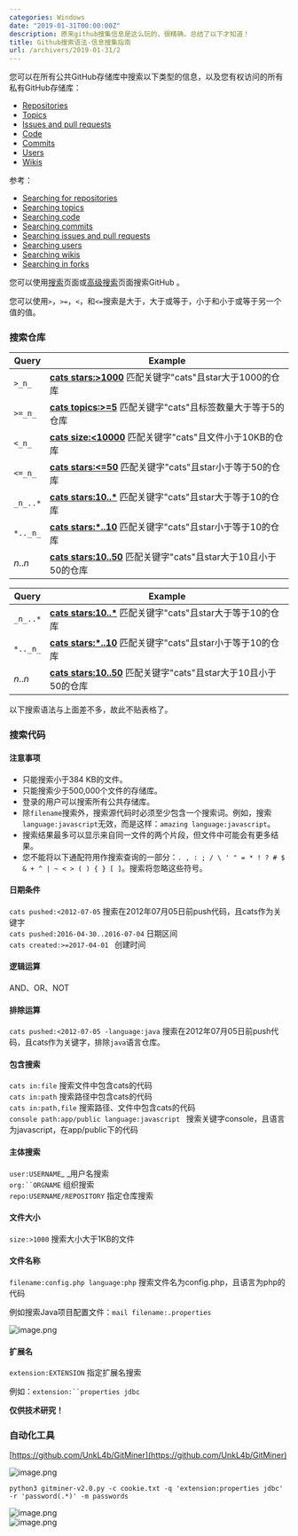 ```yaml
---
categories: Windows
date: "2019-01-31T00:00:00Z"
description: 原来github搜集信息是这么玩的，很精确，总结了以下才知道！
title: Github搜索语法-信息搜集指南
url: /archivers/2019-01-31/2
---
```


您可以在所有公共GitHub存储库中搜索以下类型的信息，以及您有权访问的所有私有GitHub存储库：

* [Repositories](https://help.github.com/articles/searching-for-repositories)
* [Topics](https://help.github.com/articles/searching-topics)
* [Issues and pull requests](https://help.github.com/articles/searching-issues-and-pull-requests)
* [Code](https://help.github.com/articles/searching-code)
* [Commits](https://help.github.com/articles/searching-commits)
* [Users](https://help.github.com/articles/searching-users)
* [Wikis](https://help.github.com/articles/searching-wikis)

参考：
* [Searching for repositories](https://help.github.com/articles/searching-for-repositories)
* [Searching topics](https://help.github.com/articles/searching-topics)
* [Searching code](https://help.github.com/articles/searching-code)
* [Searching commits](https://help.github.com/articles/searching-commits)
* [Searching issues and pull requests](https://help.github.com/articles/searching-issues-and-pull-requests)
* [Searching users](https://help.github.com/articles/searching-users)
* [Searching wikis](https://help.github.com/articles/searching-wikis)
* [Searching in forks](https://help.github.com/articles/searching-in-forks)


您可以使用[搜索](https://github.com/search)页面或[高级搜索](https://github.com/search/advanced)页面搜索GitHub 。

您可以使用`>`，`>=`，`<`，和`<=`搜索是大于，大于或等于，小于和小于或等于另一个值的值。

### 搜索仓库


| Query | Example |
| --- | --- |
| `>_n_` | **[cats stars:>1000](https://github.com/search?utf8=%E2%9C%93&q=cats+stars%3A%3E1000&type=Repositories)** 匹配关键字"cats"且star大于1000的仓库 |
| `>=_n_` | **[cats topics:>=5](https://github.com/search?utf8=%E2%9C%93&q=cats+topics%3A%3E%3D5&type=Repositories)** 匹配关键字"cats"且标签数量大于等于5的仓库 |
| `<_n_` | **[cats size:<10000](https://github.com/search?utf8=%E2%9C%93&q=cats+size%3A%3C10000&type=Code)** 匹配关键字"cats"且文件小于10KB的仓库 |
| `<=_n_` | **[cats stars:<=50](https://github.com/search?utf8=%E2%9C%93&q=cats+stars%3A%3C%3D50&type=Repositories)** 匹配关键字"cats"且star小于等于50的仓库 |
| `_n_..*` | **[cats stars:10..*](https://github.com/search?utf8=%E2%9C%93&q=cats+stars%3A10..*&type=Repositories)** 匹配关键字"cats"且star大于等于10的仓库 |
| `*.._n_` | **[cats stars:*..10](https://github.com/search?utf8=%E2%9C%93&q=cats+stars%3A%22*..10%22&type=Repositories)** 匹配关键字"cats"且star小于等于10的仓库 |
| _n_.._n_ | **[cats stars:10..50](https://github.com/search?utf8=%E2%9C%93&q=cats+stars%3A10..50&type=Repositories)** 匹配关键字"cats"且star大于10且小于50的仓库 |


| Query | Example |
| --- | --- |
| `_n_..*` | **[cats stars:10..*](https://github.com/search?utf8=%E2%9C%93&q=cats+stars%3A10..*&type=Repositories)** 匹配关键字"cats"且star大于等于10的仓库 |
| `*.._n_` | **[cats stars:*..10](https://github.com/search?utf8=%E2%9C%93&q=cats+stars%3A%22*..10%22&type=Repositories)** 匹配关键字"cats"且star小于等于10的仓库 |
| _n_.._n_ | **[cats stars:10..50](https://github.com/search?utf8=%E2%9C%93&q=cats+stars%3A10..50&type=Repositories)** 匹配关键字"cats"且star大于10且小于50的仓库 |

以下搜索语法与上面差不多，故此不贴表格了。
### 搜索代码

#### 注意事项
* 只能搜索小于384 KB的文件。
* 只能搜索少于500,000个文件的存储库。
* 登录的用户可以搜索所有公共存储库。
* 除`filename`搜索外，搜索源代码时必须至少包含一个搜索词。例如，搜索`language:javascript`无效，而是这样：`amazing language:javascript`。
* 搜索结果最多可以显示来自同一文件的两个片段，但文件中可能会有更多结果。
* 您不能将以下通配符用作搜索查询的一部分：`. , : ; / \ ' " = * ! ? # $ & + ^ | ~ < > ( ) { } [ ]`。搜索将忽略这些符号。

#### 日期条件
`cats pushed:<2012-07-05` 搜索在2012年07月05日前push代码，且cats作为关键字<br />`cats pushed:2016-04-30..2016-07-04` 日期区间<br />`cats created:>=2017-04-01 ` 创建时间

#### 逻辑运算
AND、OR、NOT

#### 排除运算

`cats pushed:<2012-07-05 -language:java` 搜索在2012年07月05日前push代码，且cats作为关键字，排除`java`语言仓库。

#### 包含搜索

`cats in:file` 搜索文件中包含cats的代码<br />`cats in:path` 搜索路径中包含cats的代码<br />`cats in:path,file` 搜索路径、文件中包含cats的代码<br />`console path:app/public language:javascript ` 搜索关键字console，且语言为javascript，在app/public下的代码

#### 主体搜索

`user:USERNAME`_ _用户名搜索<br />`org:``ORGNAME` 组织搜索<br />`repo:USERNAME/REPOSITORY` 指定仓库搜索

#### 文件大小

`size:>1000` 搜索大小大于1KB的文件

#### 文件名称
`filename:config.php language:php` 搜索文件名为config.php，且语言为php的代码

例如搜索Java项目配置文件：`mail filename:.properties`

![image.png](https://cdn.nlark.com/yuque/0/2019/png/258066/1548771143207-436988a2-c654-4e91-a0ab-46c7ced96594.png#align=left&display=inline&height=838&linkTarget=_blank&name=image.png&originHeight=1676&originWidth=2708&size=552282&width=1354)

#### 扩展名

`extension:EXTENSION` 指定扩展名搜索

例如：`extension:``properties jdbc`


**仅供技术研究！**

### 自动化工具

[https://github.com/UnkL4b/GitMiner](https://github.com/UnkL4b/GitMiner)

![image.png](https://cdn.nlark.com/yuque/0/2019/png/258066/1548771561076-d661712c-56cc-4c48-b37b-c7b6bcae6f88.png#align=left&display=inline&height=871&linkTarget=_blank&name=image.png&originHeight=1742&originWidth=1576&size=257832&width=788)

`python3 gitminer-v2.0.py -c cookie.txt -q 'extension:properties jdbc' -r 'password(.*)' -m passwords`

![image.png](https://cdn.nlark.com/yuque/0/2019/png/258066/1548771909677-18c7f6da-b232-47c2-a860-629a8e5c32db.png#align=left&display=inline&height=878&linkTarget=_blank&name=image.png&originHeight=1756&originWidth=3350&size=452529&width=1675)<br />![image.png](https://cdn.nlark.com/yuque/0/2019/png/258066/1548771893576-424c7172-bd59-409b-a89e-9a96778e2b5f.png#align=left&display=inline&height=937&linkTarget=_blank&name=image.png&originHeight=1874&originWidth=2708&size=411022&width=1354)

